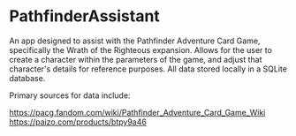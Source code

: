 # PathfinderAssistant
An app designed to assist with the Pathfinder Adventure Card Game, specifically the Wrath of the Righteous expansion.
Allows for the user to create a character within the parameters of the game, and adjust that character's details for reference purposes.
All data stored locally in a SQLite database.

Primary sources for data include: 

https://pacg.fandom.com/wiki/Pathfinder_Adventure_Card_Game_Wiki
https://paizo.com/products/btpy9a46
